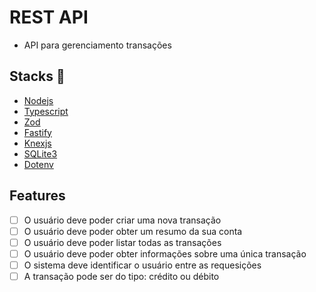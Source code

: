 # REST API

- API para gerenciamento transações

## Stacks :robot:

- [Nodejs](https://nodejs.org/pt/learn/getting-started/introduction-to-nodejs)
- [Typescript](https://www.typescriptlang.org/docs/handbook/typescript-in-5-minutes.html)
- [Zod](https://zod.dev/)
- [Fastify](https://fastify.dev/docs/latest/)
- [Knexjs](https://knexjs.org/guide/)
- [SQLite3](https://www.sqlite.org/)
- [Dotenv](https://www.npmjs.com/package/dotenv)

## Features

- [ ] O usuário deve poder criar uma nova transação
- [ ] O usuário deve poder obter um resumo da sua conta
- [ ] O usuário deve poder listar todas as transações
- [ ] O usuário deve poder obter informações sobre uma única transação
- [ ] O sistema deve identificar o usuário entre as requesições
- [ ] A transação pode ser do tipo: crédito ou débito
